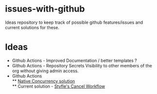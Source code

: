 # issues-with-github
Ideas repository to keep track of possible github features/issues and current solutions for these.

# Ideas
- Github Actions - Improved Documentation / better templates ?
- Github Actions - Repository Secrets Visibility to other members of the org without giving admin access. 
- Github Actions  
** [Native Concurrency solution](https://docs.github.com/en/actions/reference/workflow-syntax-for-github-actions#concurrency)  
** Current solution - [Styfle's Cancel Workflow](https://github.com/styfle/cancel-workflow-action)
